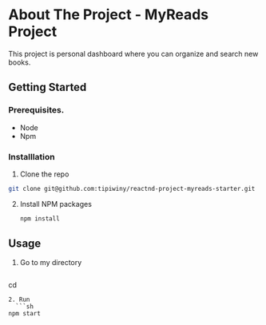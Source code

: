 # About The Project - MyReads Project

This project is personal dashboard where you can organize and search new books.

## Getting Started
### Prerequisites.

 * Node
 * Npm

 ### Installlation
 1. Clone the repo
   ```sh
   git clone git@github.com:tipiwiny/reactnd-project-myreads-starter.git
   ```
2. Install NPM packages
   ```sh
   npm install
   ```
## Usage

 1. Go to my directory
      ```sh
   cd <my-clone-directory>
   ```
2. Run
     ```sh
   npm start
   ```


